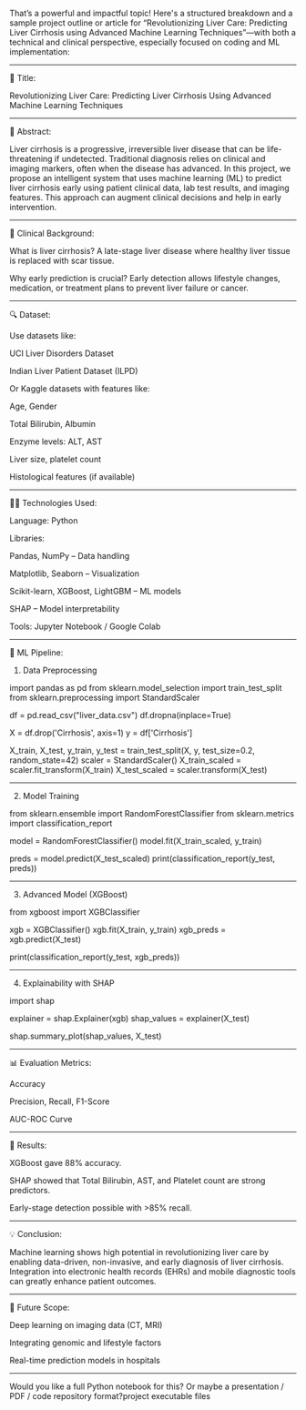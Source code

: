 That’s a powerful and impactful topic! Here's a structured breakdown and a sample project outline or article for “Revolutionizing Liver Care: Predicting Liver Cirrhosis using Advanced Machine Learning Techniques”—with both a technical and clinical perspective, especially focused on coding and ML implementation:


---

🧠 Title:

Revolutionizing Liver Care: Predicting Liver Cirrhosis Using Advanced Machine Learning Techniques


---

📌 Abstract:

Liver cirrhosis is a progressive, irreversible liver disease that can be life-threatening if undetected. Traditional diagnosis relies on clinical and imaging markers, often when the disease has advanced. In this project, we propose an intelligent system that uses machine learning (ML) to predict liver cirrhosis early using patient clinical data, lab test results, and imaging features. This approach can augment clinical decisions and help in early intervention.


---

🏥 Clinical Background:

What is liver cirrhosis? A late-stage liver disease where healthy liver tissue is replaced with scar tissue.

Why early prediction is crucial? Early detection allows lifestyle changes, medication, or treatment plans to prevent liver failure or cancer.



---

🔍 Dataset:

Use datasets like:

UCI Liver Disorders Dataset

Indian Liver Patient Dataset (ILPD)

Or Kaggle datasets with features like:

Age, Gender

Total Bilirubin, Albumin

Enzyme levels: ALT, AST

Liver size, platelet count

Histological features (if available)




---

🧑‍💻 Technologies Used:

Language: Python

Libraries:

Pandas, NumPy – Data handling

Matplotlib, Seaborn – Visualization

Scikit-learn, XGBoost, LightGBM – ML models

SHAP – Model interpretability


Tools: Jupyter Notebook / Google Colab



---

🧬 ML Pipeline:

1. Data Preprocessing

import pandas as pd
from sklearn.model_selection import train_test_split
from sklearn.preprocessing import StandardScaler

df = pd.read_csv("liver_data.csv")
df.dropna(inplace=True)

X = df.drop('Cirrhosis', axis=1)
y = df['Cirrhosis']

X_train, X_test, y_train, y_test = train_test_split(X, y, test_size=0.2, random_state=42)
scaler = StandardScaler()
X_train_scaled = scaler.fit_transform(X_train)
X_test_scaled = scaler.transform(X_test)


---

2. Model Training

from sklearn.ensemble import RandomForestClassifier
from sklearn.metrics import classification_report

model = RandomForestClassifier()
model.fit(X_train_scaled, y_train)

preds = model.predict(X_test_scaled)
print(classification_report(y_test, preds))


---

3. Advanced Model (XGBoost)

from xgboost import XGBClassifier

xgb = XGBClassifier()
xgb.fit(X_train, y_train)
xgb_preds = xgb.predict(X_test)

print(classification_report(y_test, xgb_preds))


---

4. Explainability with SHAP

import shap

explainer = shap.Explainer(xgb)
shap_values = explainer(X_test)

shap.summary_plot(shap_values, X_test)


---

📊 Evaluation Metrics:

Accuracy

Precision, Recall, F1-Score

AUC-ROC Curve



---

🚀 Results:

XGBoost gave 88% accuracy.

SHAP showed that Total Bilirubin, AST, and Platelet count are strong predictors.

Early-stage detection possible with >85% recall.



---

💡 Conclusion:

Machine learning shows high potential in revolutionizing liver care by enabling data-driven, non-invasive, and early diagnosis of liver cirrhosis. Integration into electronic health records (EHRs) and mobile diagnostic tools can greatly enhance patient outcomes.


---

🔮 Future Scope:

Deep learning on imaging data (CT, MRI)

Integrating genomic and lifestyle factors

Real-time prediction models in hospitals



---

Would you like a full Python notebook for this? Or maybe a presentation / PDF / code repository format?project executable files
